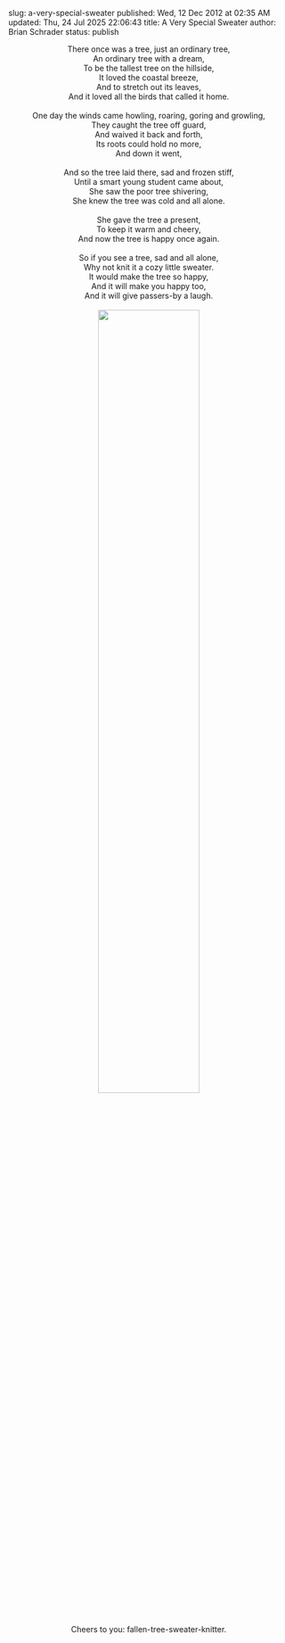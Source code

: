 slug: a-very-special-sweater
published: Wed, 12 Dec 2012 at 02:35 AM
updated: Thu, 24 Jul 2025 22:06:43 
title: A Very Special Sweater
author: Brian Schrader
status: publish

<center><p>There once was a tree, just an ordinary tree, <br>An ordinary tree with a dream, <br>To be the tallest tree on the hillside, <br>It loved the coastal breeze, <br>And to stretch out its leaves, <br>And it loved all the birds that called it home. <br><br>One day the winds came howling, roaring, goring and growling,<br>They caught the tree off guard, <br>And waived it back and forth, <br>Its roots could hold no more, <br>And down it went,<br><br>And so the tree laid there, sad and frozen stiff, <br>Until a smart young student came about, <br>She saw the poor tree shivering, <br>She knew the tree was cold and all alone. <br><br>She gave the tree a present, <br>To keep it warm and cheery, <br>And now the tree is happy once again. <br><br>So if you see a tree, sad and all alone, <br>Why not knit it a cozy little sweater. <br>It would make the tree so happy, <br>And it will make you happy too, <br>And it will give passers-by a laugh. <br><br><a href="http://images.biteofanapple.com/blog/tree-with-sweater.jpg"><img class="body-image-center" src="http://images.biteofanapple.com/blog/tree-with-sweater.jpg" style="width:60%;"></a><br><br>Cheers to you: fallen-tree-sweater-knitter. </center>
